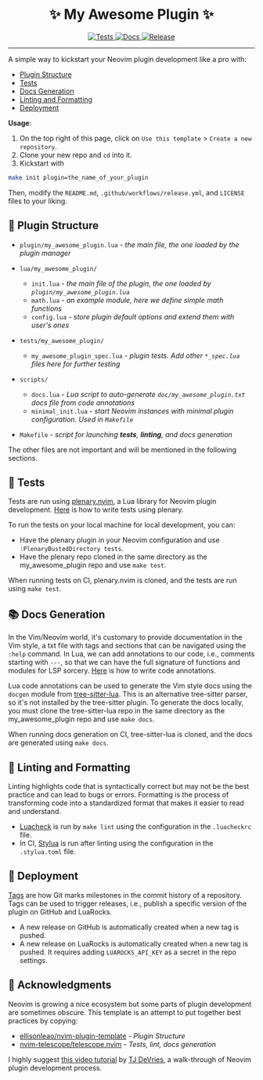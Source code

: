 <h1 align="center">✨ My Awesome Plugin ✨</h1>

<p align="center">
  <a href="https://github.com/S1M0N38/my-awesome-plugin.nvim/actions/workflows/test.yml">
    <img alt="Tests" src="https://img.shields.io/github/actions/workflow/status/S1M0N38/my-awesome-plugin.nvim/test.yml?style=for-the-badge&label=Tests"/>
  </a>
  <a href="https://github.com/S1M0N38/my-awesome-plugin.nvim/actions/workflows/docs.yml">
    <img alt="Docs" src="https://img.shields.io/github/actions/workflow/status/S1M0N38/my-awesome-plugin.nvim/docs.yml?style=for-the-badge&label=Docs"/>
  </a>
  <a href="https://github.com/S1M0N38/my-awesome-plugin.nvim/releases">
    <img alt="Release" src="https://img.shields.io/github/v/release/S1M0N38/my-awesome-plugin.nvim?style=for-the-badge"/>
  </a>
</p>

______________________________________________________________________

A simple way to kickstart your Neovim plugin development like a pro with:

- [Plugin Structure](#plugin-structure)
- [Tests](#tests)
- [Docs Generation](#docs-generation)
- [Linting and Formatting](#linting-and-formatting)
- [Deployment](#deployment)

**Usage**:

1. On the top right of this page, click on `Use this template` > `Create a new repository`.
1. Clone your new repo and `cd` into it.
1. Kickstart with

```sh
make init plugin=the_name_of_your_plugin
```

Then, modify the `README.md`, `.github/workflows/release.yml`, and `LICENSE` files to your liking.

## 📁 Plugin Structure

- `plugin/my_awesome_plugin.lua` - *the main file, the one loaded by the plugin manager*

- `lua/my_awesome_plugin/`

  - `init.lua` - *the main file of the plugin, the one loaded by `plugin/my_awesome_plugin.lua`*
  - `math.lua` - *an example module, here we define simple math functions*
  - `config.lua` - *store plugin default options and extend them with user's ones*

- `tests/my_awesome_plugin/`

  - `my_awesome_plugin_spec.lua` - *plugin tests. Add other `*_spec.lua` files here for further testing*

- `scripts/`

  - `docs.lua` - *Lua script to auto-generate `doc/my_awesome_plugin.txt` docs file from code annotations*
  - `minimal_init.lua` - *start Neovim instances with minimal plugin configuration. Used in `Makefile`*

- `Makefile` - *script for launching **tests**, **linting**, and docs generation*

The other files are not important and will be mentioned in the following sections.

## 🧪 Tests

Tests are run using [plenary.nvim](https://github.com/nvim-lua/plenary.nvim), a Lua library for Neovim plugin development. [Here](https://github.com/nvim-lua/plenary.nvim/blob/master/TESTS_README.md) is how to write tests using plenary.

To run the tests on your local machine for local development, you can:

- Have the plenary plugin in your Neovim configuration and use `:PlenaryBustedDirectory tests`.
- Have the plenary repo cloned in the same directory as the my_awesome_plugin repo and use `make test`.

When running tests on CI, plenary.nvim is cloned, and the tests are run using `make test`.

## 📚 Docs Generation

In the Vim/Neovim world, it's customary to provide documentation in the Vim style, a txt file with tags and sections that can be navigated using the `:help` command.
In Lua, we can add annotations to our code, i.e., comments starting with `---`, so that we can have the full signature of functions and modules for LSP sorcery. [Here](https://github.com/tjdevries/tree-sitter-lua/blob/master/HOWTO.md) is how to write code annotations.

Lua code annotations can be used to generate the Vim style docs using the `docgen` module from [tree-sitter-lua](https://github.com/tjdevries/tree-sitter-lua). This is an alternative tree-sitter parser, so it's not installed by the tree-sitter plugin. To generate the docs locally, you must clone the tree-sitter-lua repo in the same directory as the my_awesome_plugin repo and use `make docs`.

When running docs generation on CI, tree-sitter-lua is cloned, and the docs are generated using `make docs`.

## 🧹 Linting and Formatting

Linting highlights code that is syntactically correct but may not be the best practice and can lead to bugs or errors.
Formatting is the process of transforming code into a standardized format that makes it easier to read and understand.

- [Luacheck](https://github.com/mpeterv/luacheck) is run by `make lint` using the configuration in the `.luacheckrc` file.
- In CI, [Stylua](https://github.com/JohnnyMorganz/StyLua) is run after linting using the configuration in the `.stylua.toml` file.

## 🚀 Deployment

[Tags](https://git-scm.com/book/en/v2/Git-Basics-Tagging) are how Git marks milestones in the commit history of a repository.
Tags can be used to trigger releases, i.e., publish a specific version of the plugin on GitHub and LuaRocks.

- A new release on GitHub is automatically created when a new tag is pushed.
- A new release on LuaRocks is automatically created when a new tag is pushed. It requires adding `LUAROCKS_API_KEY` as a secret in the repo settings.

## 👏 Acknowledgments

Neovim is growing a nice ecosystem but some parts of plugin development are sometimes obscure. This template is an attempt to put together best practices by copying:

- [ellisonleao/nvim-plugin-template](https://github.com/ellisonleao/nvim-plugin-template) - *Plugin Structure*
- [nvim-telescope/telescope.nvim](https://github.com/nvim-telescope/telescope.nvim) - *Tests, lint, docs generation*

I highly suggest [this video tutorial](https://youtu.be/n4Lp4cV8YR0?si=lHlxQBNvbTcXPhVY) by [TJ DeVries](https://github.com/tjdevries), a walk-through of Neovim plugin development process.
